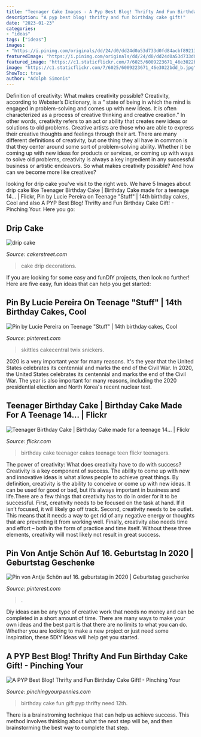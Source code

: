 ```yaml
---
title: "Teenager Cake Images - A Pyp Best Blog! Thrifty And Fun Birthday Cake Gift!"
description: "A pyp best blog! thrifty and fun birthday cake gift!"
date: "2023-01-23"
categories:
- "ideas"
tags: ["ideas"]
images:
- "https://i.pinimg.com/originals/dd/24/d0/dd24d0a53d733d0fd84acbf892132922.jpg"
featuredImage: "https://i.pinimg.com/originals/dd/24/d0/dd24d0a53d733d0fd84acbf892132922.jpg"
featured_image: "https://c1.staticflickr.com/7/6025/6009223671_46e3022bdd_b.jpg"
image: "https://c1.staticflickr.com/7/6025/6009223671_46e3022bdd_b.jpg"
ShowToc: true
author: "Adolph Simonis"
---
```



Definition of creativity: What makes creativity possible?
Creativity, according to Webster’s Dictionary, is a “ state of being in which the mind is engaged in problem-solving and comes up with new ideas. It is often characterized as a process of creative thinking and creative creation.” In other words, creativity refers to an act or ability that creates new ideas or solutions to old problems. Creative artists are those who are able to express their creative thoughts and feelings through their art.
There are many different definitions of creativity, but one thing they all have in common is that they center around some sort of problem-solving ability. Whether it be coming up with new ideas for products or services, or coming up with ways to solve old problems, creativity is always a key ingredient in any successful business or artistic endeavors. So what makes creativity possible? And how can we become more like creatives?

	

		
looking for drip cake you've visit to the right web. We have 5 Images about drip cake like Teenager Birthday Cake | Birthday Cake made for a teenage 14… | Flickr, Pin by Lucie Pereira on Teenage &quot;Stuff&quot; | 14th birthday cakes, Cool and also A PYP Best Blog! Thrifty and Fun Birthday Cake Gift! - Pinching Your. Here you go:
		
    
## Drip Cake

<img loading=lazy src="https://cakerstreet1.s3.amazonaws.com/images/drip-cake-12867-500-500.jpg" onerror="this.onerror=null;this.src='https://tse4.mm.bing.net/th?id=OIP.XdzlpJDkxJY1CCoRI6mxUgHaHa&amp;pid=15.1';" alt="drip cake">

_Source: cakerstreet.com_

>cake drip decorations. 

	

If you are looking for some easy and funDIY projects, then look no further! Here are five easy, fun ideas that can help you get started: 

    
## Pin By Lucie Pereira On Teenage &quot;Stuff&quot; | 14th Birthday Cakes, Cool

<img loading=lazy src="https://i.pinimg.com/originals/dd/24/d0/dd24d0a53d733d0fd84acbf892132922.jpg" onerror="this.onerror=null;this.src='https://tse2.mm.bing.net/th?id=OIP.ehDLy92-96ilSGmqxcWv2wHaJ6&amp;pid=15.1';" alt="Pin by Lucie Pereira on Teenage &quot;Stuff&quot; | 14th birthday cakes, Cool">

_Source: pinterest.com_

>skittles cakecentral twix snickers. 

	

2020 is a very important year for many reasons. It's the year that the United States celebrates its centennial and marks the end of the Civil War.
In 2020, the United States celebrates its centennial and marks the end of the Civil War. The year is also important for many reasons, including the 2020 presidential election and North Korea's recent nuclear test.

    
## Teenager Birthday Cake | Birthday Cake Made For A Teenage 14… | Flickr

<img loading=lazy src="https://c1.staticflickr.com/7/6025/6009223671_46e3022bdd_b.jpg" onerror="this.onerror=null;this.src='https://tse1.mm.bing.net/th?id=OIP.UpQ3HpeLXU_yf8rMxx1ktAHaNK&amp;pid=15.1';" alt="Teenager Birthday Cake | Birthday Cake made for a teenage 14… | Flickr">

_Source: flickr.com_

>birthday cake teenager cakes teenage teen flickr teenagers. 

	

The power of creativity: What does creativity have to do with success?
Creativity is a key component of success. The ability to come up with new and innovative ideas is what allows people to achieve great things. By definition, creativity is the ability to conceive or come up with new ideas. It can be used for good or bad, but it’s always important in business and life.There are a few things that creativity has to do in order for it to be successful. First, creativity needs to be focused on the task at hand. If it isn’t focused, it will likely go off track. Second, creativity needs to be outlet. This means that it needs a way to get rid of any negative energy or thoughts that are preventing it from working well. Finally, creativity also needs time and effort – both in the form of practice and time itself. Without these three elements, creativity will most likely not result in great success.

    
## Pin Von Antje Schön Auf 16. Geburtstag In 2020 | Geburtstag Geschenke

<img loading=lazy src="https://i.pinimg.com/originals/09/0f/a3/090fa3739dc331fe68f055dc49e1be49.jpg" onerror="this.onerror=null;this.src='https://tse2.mm.bing.net/th?id=OIP.hbQ5_2lb5wD5iKuetwVICAHaJ4&amp;pid=15.1';" alt="Pin von Antje Schön auf 16. geburtstag in 2020 | Geburtstag geschenke">

_Source: pinterest.com_

>. 

	

Diy ideas can be any type of creative work that needs no money and can be completed in a short amount of time. There are many ways to make your own ideas and the best part is that there are no limits to what you can do. Whether you are looking to make a new project or just need some inspiration, these 5DIY Ideas will help get you started.

    
## A PYP Best Blog! Thrifty And Fun Birthday Cake Gift! - Pinching Your

<img loading=lazy src="https://www.pinchingyourpennies.com/wp-content/uploads/2012/10/IMG_9319copy.jpg" onerror="this.onerror=null;this.src='https://tse4.mm.bing.net/th?id=OIP.mpuCBCiHuhB3D6fAmcqcFgHaLH&amp;pid=15.1';" alt="A PYP Best Blog! Thrifty and Fun Birthday Cake Gift! - Pinching Your">

_Source: pinchingyourpennies.com_

>birthday cake fun gift pyp thrifty need 12th. 

	

There is a brainstroming technique that can help us achieve success. This method involves thinking about what the next step will be, and then brainstorming the best way to complete that step.

